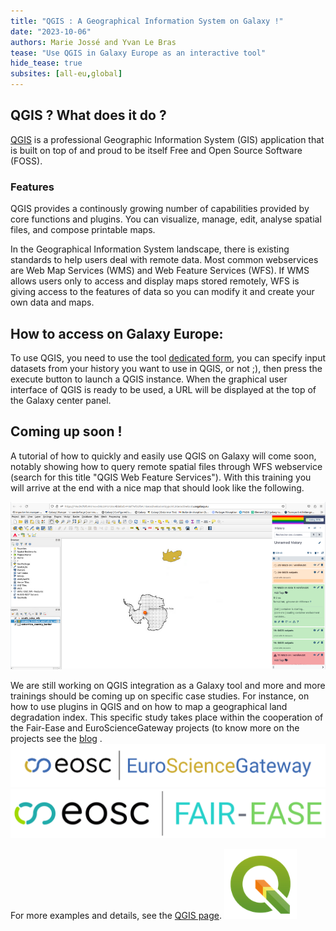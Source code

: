 ```yaml
---
title: "QGIS : A Geographical Information System on Galaxy !"
date: "2023-10-06"
authors: Marie Jossé and Yvan Le Bras
tease: "Use QGIS in Galaxy Europe as an interactive tool"
hide_tease: true
subsites: [all-eu,global]
---
```


## QGIS ? What does it do ?

[QGIS](https://www.qgis.org/en/site/about/index.html) is a professional Geographic Information System (GIS) application that is built on top of and proud to be itself Free and Open Source Software (FOSS).

### Features
QGIS provides a continously growing number of capabilities provided by core functions and plugins. You can visualize, manage, edit, analyse spatial files, and compose printable maps.  

In the Geographical Information System landscape, there is existing standards to help users deal with remote data. Most common webservices are Web Map Services (WMS) and Web Feature Services (WFS). If WMS allows users only to access and display maps stored remotely, WFS is giving access to the features of data so you can modify it and create your own data and maps.

## How to access on Galaxy Europe:

To use QGIS, you need to use the tool [dedicated form](https://usegalaxy.eu/root?tool_id=interactive_tool_qgis), you can specify input datasets from your history you want to use in QGIS, or not ;), then press the execute button to launch a QGIS instance. When the graphical user interface of QGIS is ready to be used, a URL will be displayed at the top of the Galaxy center panel. 

## Coming up soon !

A tutorial of how to quickly and easily use QGIS on Galaxy will come soon, notably showing how to query remote spatial files through WFS webservice (search for this title "QGIS Web Feature Services"). With this training you will arrive at the end with a nice map that should look like the following.

![QGIS](./qgis_example.png)

We are still working on QGIS integration as a Galaxy tool and more and more trainings should be coming up on specific case studies. For instance, on how to use plugins in QGIS and on how to map a geographical land degradation index. This specific study takes place within the cooperation of the Fair-Ease and EuroScienceGateway projects (to know more on the projects see the [blog](https://galaxyproject.org/news/2023-05-21-fair-ease-euro-science-gateway/) .
![EOSC EuroScienceGateway](./eurosciencegateway.png)
![EOSC Fair-Ease](./fair_ease_colour.png)


For more examples and details, see the [QGIS page](https://qgis.org/en/site/index.html).
![QGIS logo](./qgis_logo.png)
